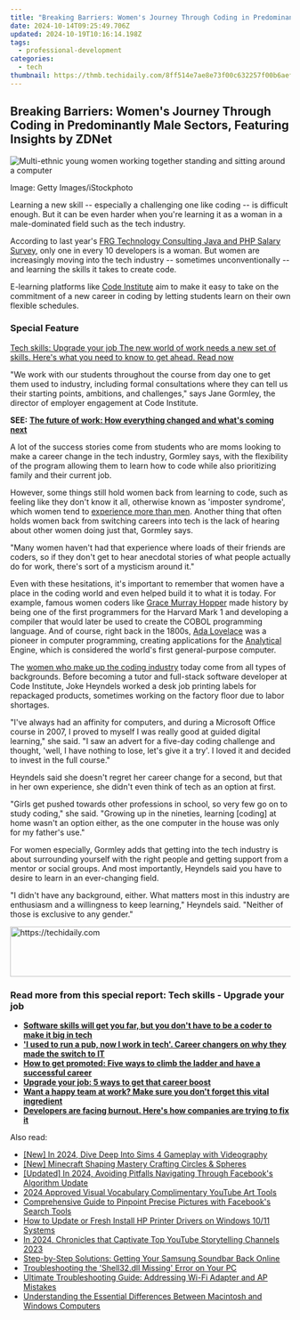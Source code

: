```yaml
---
title: "Breaking Barriers: Women's Journey Through Coding in Predominantly Male Sectors, Featuring Insights by ZDNet"
date: 2024-10-14T09:25:49.706Z
updated: 2024-10-19T10:16:14.198Z
tags:
  - professional-development
categories:
  - tech
thumbnail: https://thmb.techidaily.com/8ff514e7ae8e73f00c632257f00b6aefbc08dc01d831c81a6f2628b843ff494a.jpg
---
```


## Breaking Barriers: Women's Journey Through Coding in Predominantly Male Sectors, Featuring Insights by ZDNet

![Multi-ethnic young women working together standing and sitting around a computer](https://www.zdnet.com/a/img/resize/062d208a98dc3f33cef80d536b81d66831cc91c8/2020/03/24/571477fb-e9c5-4b22-bace-6558f2cdea90/womendevelopersistock-1048918508.jpg?auto=webp&width=1280)

Image: Getty Images/iStockphoto

Learning a new skill -- especially a challenging one like coding -- is difficult enough. But it can be even harder when you're learning it as a woman in a male-dominated field such as the tech industry. 

According to last year's [FRG Technology Consulting Java and PHP Salary Survey](https://www.frgconsulting.com/java-web-mobile-php-salary-survey/), only one in every 10 developers is a woman. But women are increasingly moving into the tech industry -- sometimes unconventionally -- and learning the skills it takes to create code. 

E-learning platforms like [Code Institute](https://codeinstitute.net/) aim to make it easy to take on the commitment of a new career in coding by letting students learn on their own flexible schedules.

### Special Feature

[Tech skills: Upgrade your job The new world of work needs a new set of skills. Here's what you need to know to get ahead.  Read now](https://www.zdnet.com/topic/tech-skills-upgrade-your-job/)

"We work with our students throughout the course from day one to get them used to industry, including formal consultations where they can tell us their starting points, ambitions, and challenges," says Jane Gormley, the director of employer engagement at Code Institute. 

**SEE:** [**The future of work: How everything changed and what's coming next**](https://www.zdnet.com/article/the-hybrid-work-revolution-is-within-our-reach-its-time-to-decide-what-we-want/#link=%7B%22linkText%22:%22The%20future%20of%20work:%20How%20everything%20changed%20and%20what's%20coming%20next%22,%22target%22:%22%5Fblank%22,%22href%22:%22https://www.zdnet.com/article/the-hybrid-work-revolution-is-within-our-reach-its-time-to-decide-what-we-want/%22,%22role%22:%22standard%22,%22absolute%22:%22%22%7D)

A lot of the success stories come from students who are moms looking to make a career change in the tech industry, Gormley says, with the flexibility of the program allowing them to learn how to code while also prioritizing family and their current job.

However, some things still hold women back from learning to code, such as feeling like they don't know it all, otherwise known as 'imposter syndrome', which women tend to [experience more than men](https://info.kpmg.us/news-perspectives/people-culture/kpmg-study-finds-most-female-executives-experience-imposter-syndrome.html). Another thing that often holds women back from switching careers into tech is the lack of hearing about other women doing just that, Gormley says.

"Many women haven't had that experience where loads of their friends are coders, so if they don't get to hear anecdotal stories of what people actually do for work, there's sort of a mysticism around it."

Even with these hesitations, it's important to remember that women have a place in the coding world and even helped build it to what it is today. For example, famous women coders like [Grace Murray Hopper](https://news.yale.edu/2017/02/10/grace-murray-hopper-1906-1992-legacy-innovation-and-service) made history by being one of the first programmers for the Harvard Mark 1 and developing a compiler that would later be used to create the COBOL programming language. And of course, right back in the 1800s, [Ada Lovelace](https://www.computerhistory.org/babbage/adalovelace/) was a pioneer in computer programming, creating applications for the [Analytical](https://en.wikipedia.org/wiki/Analytical%5FEngine#:~:text=The%20Analytical%20Engine%20was%20a,for%20a%20simpler%20mechanical%20calculator.) Engine, which is considered the world's first general-purpose computer.

The [women who make up the coding industry](https://www.zdnet.com/article/women-who-code-narrowing-developer-gender-gap/) today come from all types of backgrounds. Before becoming a tutor and full-stack software developer at Code Institute, Joke Heyndels worked a desk job printing labels for repackaged products, sometimes working on the factory floor due to labor shortages.

"I've always had an affinity for computers, and during a Microsoft Office course in 2007, I proved to myself I was really good at guided digital learning," she said. "I saw an advert for a five-day coding challenge and thought, 'well, I have nothing to lose, let's give it a try'. I loved it and decided to invest in the full course."

Heyndels said she doesn't regret her career change for a second, but that in her own experience, she didn't even think of tech as an option at first. 

"Girls get pushed towards other professions in school, so very few go on to study coding," she said. "Growing up in the nineties, learning \[coding\] at home wasn't an option either, as the one computer in the house was only for my father's use."

For women especially, Gormley adds that getting into the tech industry is about surrounding yourself with the right people and getting support from a mentor or social groups. And most importantly, Heyndels said you have to desire to learn in an ever-changing field. 

"I didn't have any background, either. What matters most in this industry are enthusiasm and a willingness to keep learning," Heyndels said. "Neither of those is exclusive to any gender." 

<!-- affiliate ads begin -->
<a href="https://appsumo.8odi.net/c/5597632/2151884/7443" target="_top" id="2151884">
  <img src="//a.impactradius-go.com/display-ad/7443-2151884" border="0" alt="https://techidaily.com" width="728" height="90"/>
</a>
<img height="0" width="0" src="https://appsumo.8odi.net/i/5597632/2151884/7443" style="position:absolute;visibility:hidden;" border="0" />
<!-- affiliate ads end -->

### **Read more from this special report: Tech skills - Upgrade your job**

* [**Software skills will get you far, but you don't have to be a coder to make it big in tech**](https://www.zdnet.com/education/professional-development/if-you-want-to-make-it-big-in-tech-these-non-tech-skills-are-essential/#link=%7B%22linkText%22:%22Software%20skills%20will%20get%20you%20far,%20but%20you%20don't%20have%20to%20be%20a%20coder%20to%20make%20it%20big%20in%20tech%22,%22target%22:%22%5Fblank%22,%22href%22:%22https://www.zdnet.com/education/professional-development/if-you-want-to-make-it-big-in-tech-these-non-tech-skills-are-essential/%22,%22role%22:%22standard%22,%22absolute%22:%22%22%7D%23link=%7B%22role%22:%22standard%22,%22href%22:%22https://www.zdnet.com/education/professional-development/if-you-want-to-make-it-big-in-tech-these-non-tech-skills-are-essential/%23link=%7B%22linkText%22:%22Software%20skills%20will%20get%20you%20far,%20but%20you%20don't%20have%20to%20be%20a%20coder%20to%20make%20it%20big%20in%20tech%22,%22target%22:%22%5Fblank%22,%22href%22:%22https://www.zdnet.com/education/professional-development/if-you-want-to-make-it-big-in-tech-these-non-tech-skills-are-essential/%22,%22role%22:%22standard%22,%22absolute%22:%22%22%7D%22,%22target%22:%22%22,%22absolute%22:%22%22,%22linkText%22:%22%3Cstrong%3ESoftware%20skills%20will%20get%20you%20far,%20but%20you%20don't%20have%20to%20be%20a%20coder%20to%20make%20it%20big%20in%20tech%3C/strong%3E%22%7D)
* [**'I used to run a pub, now I work in tech'. Career changers on why they made the switch to IT**](https://www.zdnet.com/education/professional-development/i-used-to-run-a-pub-now-i-work-in-tech-career-changers-on-why-they-made-the-switch-to-it/#link=%7B%22linkText%22:%22'I%20used%20to%20run%20a%20pub,%20now%20I%20work%20in%20tech'.%20Career%20changers%20on%20why%20they%20made%20the%20switch%20to%20IT%22,%22target%22:%22%5Fblank%22,%22href%22:%22https://www.zdnet.com/education/professional-development/i-used-to-run-a-pub-now-i-work-in-tech-career-changers-on-why-they-made-the-switch-to-it/%22,%22role%22:%22standard%22,%22absolute%22:%22%22%7D%23link=%7B%22role%22:%22standard%22,%22href%22:%22https://www.zdnet.com/education/professional-development/i-used-to-run-a-pub-now-i-work-in-tech-career-changers-on-why-they-made-the-switch-to-it/%23link=%7B%22linkText%22:%22'I%20used%20to%20run%20a%20pub,%20now%20I%20work%20in%20tech'.%20Career%20changers%20on%20why%20they%20made%20the%20switch%20to%20IT%22,%22target%22:%22%5Fblank%22,%22href%22:%22https://www.zdnet.com/education/professional-development/i-used-to-run-a-pub-now-i-work-in-tech-career-changers-on-why-they-made-the-switch-to-it/%22,%22role%22:%22standard%22,%22absolute%22:%22%22%7D%22,%22target%22:%22%22,%22absolute%22:%22%22,%22linkText%22:%22%3Cstrong%3E'I%20used%20to%20run%20a%20pub,%20now%20I%20work%20in%20tech'.%20Career%20changers%20on%20why%20they%20made%20the%20switch%20to%20IT%3C/strong%3E%22%7D)
* [**How to get promoted: Five ways to climb the ladder and have a successful career**](https://www.zdnet.com/education/professional-development/how-to-get-promoted-five-ways-to-climb-the-ladder-and-have-a-successful-career/#link=%7B%22linkText%22:%22How%20to%20get%20promoted:%20Five%20ways%20to%20climb%20the%20ladder%20and%20have%20a%20successful%20career%22,%22target%22:%22%5Fblank%22,%22href%22:%22https://www.zdnet.com/education/professional-development/how-to-get-promoted-five-ways-to-climb-the-ladder-and-have-a-successful-career/%22,%22role%22:%22standard%22,%22absolute%22:%22%22%7D%23link=%7B%22role%22:%22standard%22,%22href%22:%22https://www.zdnet.com/education/professional-development/how-to-get-promoted-five-ways-to-climb-the-ladder-and-have-a-successful-career/%23link=%7B%22linkText%22:%22How%20to%20get%20promoted:%20Five%20ways%20to%20climb%20the%20ladder%20and%20have%20a%20successful%20career%22,%22target%22:%22%5Fblank%22,%22href%22:%22https://www.zdnet.com/education/professional-development/how-to-get-promoted-five-ways-to-climb-the-ladder-and-have-a-successful-career/%22,%22role%22:%22standard%22,%22absolute%22:%22%22%7D%22,%22target%22:%22%22,%22absolute%22:%22%22,%22linkText%22:%22%3Cstrong%3EHow%20to%20get%20promoted:%20Five%20ways%20to%20climb%20the%20ladder%20and%20have%20a%20successful%20career%3C/strong%3E%22%7D)
* [**Upgrade your job: 5 ways to get that career boost**](https://www.zdnet.com/education/professional-development/upgrade-your-job/#link=%7B%22linkText%22:%22Upgrade%20your%20job:%205%20ways%20to%20get%20that%20career%20boost%22,%22target%22:%22%5Fblank%22,%22href%22:%22https://www.zdnet.com/education/professional-development/upgrade-your-job/%22,%22role%22:%22standard%22,%22absolute%22:%22%22%7D%23link=%7B%22role%22:%22standard%22,%22href%22:%22https://www.zdnet.com/education/professional-development/upgrade-your-job/%23link=%7B%22linkText%22:%22Upgrade%20your%20job:%205%20ways%20to%20get%20that%20career%20boost%22,%22target%22:%22%5Fblank%22,%22href%22:%22https://www.zdnet.com/education/professional-development/upgrade-your-job/%22,%22role%22:%22standard%22,%22absolute%22:%22%22%7D%22,%22target%22:%22%22,%22absolute%22:%22%22,%22linkText%22:%22%3Cstrong%3EUpgrade%20your%20job:%205%20ways%20to%20get%20that%20career%20boost%3C/strong%3E%22%7D)
* [**Want a happy team at work? Make sure you don't forget this vital ingredient**](https://www.zdnet.com/education/professional-development/want-a-happy-team-at-work-make-sure-you-dont-forget-this-vital-ingredient/#link=%7B%22linkText%22:%22Want%20a%20happy%20team%20at%20work?%20Make%20sure%20you%20don't%20forget%20this%20vital%20ingredient%22,%22target%22:%22%5Fblank%22,%22href%22:%22https://www.zdnet.com/education/professional-development/want-a-happy-team-at-work-make-sure-you-dont-forget-this-vital-ingredient/%22,%22role%22:%22standard%22,%22absolute%22:%22%22%7D%23link=%7B%22role%22:%22standard%22,%22href%22:%22https://www.zdnet.com/education/professional-development/want-a-happy-team-at-work-make-sure-you-dont-forget-this-vital-ingredient/%23link=%7B%22linkText%22:%22Want%20a%20happy%20team%20at%20work?%20Make%20sure%20you%20don't%20forget%20this%20vital%20ingredient%22,%22target%22:%22%5Fblank%22,%22href%22:%22https://www.zdnet.com/education/professional-development/want-a-happy-team-at-work-make-sure-you-dont-forget-this-vital-ingredient/%22,%22role%22:%22standard%22,%22absolute%22:%22%22%7D%22,%22target%22:%22%22,%22absolute%22:%22%22,%22linkText%22:%22%3Cstrong%3EWant%20a%20happy%20team%20at%20work?%20Make%20sure%20you%20don't%20forget%20this%20vital%20ingredient%3C/strong%3E%22%7D)
* [**Developers are facing burnout. Here's how companies are trying to fix it**](https://www.zdnet.com/education/professional-development/developers-are-facing-burnout-heres-how-companies-are-trying-to-fix-it/#link=%7B%22linkText%22:%22Developers%20are%20facing%20burnout.%20Here's%20how%20companies%20are%20trying%20to%20fix%20it%22,%22target%22:%22%5Fblank%22,%22href%22:%22https://www.zdnet.com/education/professional-development/developers-are-facing-burnout-heres-how-companies-are-trying-to-fix-it/%22,%22role%22:%22standard%22,%22absolute%22:%22%22%7D%23link=%7B%22role%22:%22standard%22,%22href%22:%22https://www.zdnet.com/education/professional-development/developers-are-facing-burnout-heres-how-companies-are-trying-to-fix-it/%23link=%7B%22linkText%22:%22Developers%20are%20facing%20burnout.%20Here's%20how%20companies%20are%20trying%20to%20fix%20it%22,%22target%22:%22%5Fblank%22,%22href%22:%22https://www.zdnet.com/education/professional-development/developers-are-facing-burnout-heres-how-companies-are-trying-to-fix-it/%22,%22role%22:%22standard%22,%22absolute%22:%22%22%7D%22,%22target%22:%22%22,%22absolute%22:%22%22,%22linkText%22:%22%3Cstrong%3EDevelopers%20are%20facing%20burnout.%20Here's%20how%20companies%20are%20trying%20to%20fix%20it%3C/strong%3E%22%7D)

<ins class="adsbygoogle"
     style="display:block"
     data-ad-format="autorelaxed"
     data-ad-client="ca-pub-7571918770474297"
     data-ad-slot="1223367746"></ins>

<ins class="adsbygoogle"
     style="display:block"
     data-ad-client="ca-pub-7571918770474297"
     data-ad-slot="8358498916"
     data-ad-format="auto"
     data-full-width-responsive="true"></ins>

<span class="atpl-alsoreadstyle">Also read:</span>
<div><ul>
<li><a href="https://screen-recording.techidaily.com/new-in-2024-dive-deep-into-sims-4-gameplay-with-videography/"><u>[New] In 2024, Dive Deep Into Sims 4 Gameplay with Videography</u></a></li>
<li><a href="https://desktop-recording.techidaily.com/new-minecraft-shaping-mastery-crafting-circles-and-spheres/"><u>[New] Minecraft Shaping Mastery Crafting Circles & Spheres</u></a></li>
<li><a href="https://facebook-videos.techidaily.com/updated-in-2024-avoiding-pitfalls-navigating-through-facebooks-algorithm-update/"><u>[Updated] In 2024, Avoiding Pitfalls Navigating Through Facebook's Algorithm Update</u></a></li>
<li><a href="https://facebook-video-share.techidaily.com/2024-approved-visual-vocabulary-complimentary-youtube-art-tools/"><u>2024 Approved Visual Vocabulary Complimentary YouTube Art Tools</u></a></li>
<li><a href="https://techno-recovery.techidaily.com/comprehensive-guide-to-pinpoint-precise-pictures-with-facebooks-search-tools/"><u>Comprehensive Guide to Pinpoint Precise Pictures with Facebook's Search Tools</u></a></li>
<li><a href="https://driver-download.techidaily.com/how-to-update-or-fresh-install-hp-printer-drivers-on-windows-1011-systems/"><u>How to Update or Fresh Install HP Printer Drivers on Windows 10/11 Systems</u></a></li>
<li><a href="https://extra-hints.techidaily.com/in-2024-chronicles-that-captivate-top-youtube-storytelling-channels-2023/"><u>In 2024, Chronicles that Captivate Top YouTube Storytelling Channels 2023</u></a></li>
<li><a href="https://techno-recovery.techidaily.com/step-by-step-solutions-getting-your-samsung-soundbar-back-online/"><u>Step-by-Step Solutions: Getting Your Samsung Soundbar Back Online</u></a></li>
<li><a href="https://techno-recovery.techidaily.com/troubleshooting-the-shell32dll-missing-error-on-your-pc/"><u>Troubleshooting the 'Shell32.dll Missing' Error on Your PC</u></a></li>
<li><a href="https://techno-recovery.techidaily.com/ultimate-troubleshooting-guide-addressing-wi-fi-adapter-and-ap-mistakes/"><u>Ultimate Troubleshooting Guide: Addressing Wi-Fi Adapter and AP Mistakes</u></a></li>
<li><a href="https://techno-recovery.techidaily.com/understanding-the-essential-differences-between-macintosh-and-windows-computers/"><u>Understanding the Essential Differences Between Macintosh and Windows Computers</u></a></li>
</ul></div>

